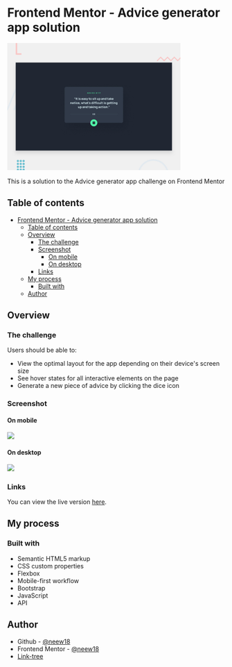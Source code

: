 # Frontend Mentor - Advice generator app solution

<img src="./design/desktop-preview.jpg" width="400" />

This is a solution to the Advice generator app challenge on Frontend Mentor

## Table of contents

- [Frontend Mentor - Advice generator app solution](#frontend-mentor---advice-generator-app-solution)
  - [Table of contents](#table-of-contents)
  - [Overview](#overview)
    - [The challenge](#the-challenge)
    - [Screenshot](#screenshot)
      - [On mobile](#on-mobile)
      - [On desktop](#on-desktop)
    - [Links](#links)
  - [My process](#my-process)
    - [Built with](#built-with)
  - [Author](#author)

## Overview

### The challenge

Users should be able to:

- View the optimal layout for the app depending on their device's screen size
- See hover states for all interactive elements on the page
- Generate a new piece of advice by clicking the dice icon

### Screenshot

#### On mobile

<img src="https://user-images.githubusercontent.com/98087868/221440743-0b0625fe-f53d-4094-93a7-1ecb880d49cf.png" width="200" />

#### On desktop

<img src="https://user-images.githubusercontent.com/98087868/221440738-df1b866e-e3de-485f-b8e1-aacf594922ba.png" width="400" />

### Links

You can view the live version [here](https://vercel.com/neew18/random-advice-generator).

## My process

### Built with

- Semantic HTML5 markup
- CSS custom properties
- Flexbox
- Mobile-first workflow
- Bootstrap
- JavaScript
- API

## Author

- Github - [@neew18](https://github.com/neew18)
- Frontend Mentor - [@neew18](https://www.frontendmentor.io/profile/neew18)
- [Link-tree](https://neew18.github.io/neew-links-tree/)

